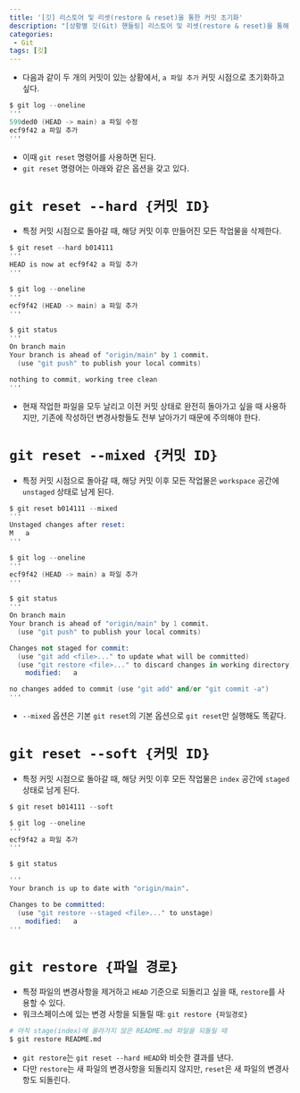 ```yaml
---
title: '[깃] 리스토어 및 리셋(restore & reset)을 통한 커밋 초기화'
description: "[상황별 깃(Git) 핸들링] 리스토어 및 리셋(restore & reset)을 통해 변경 사항 및 커밋을 초기화하는 방법"
categories:
 - Git
tags: [깃]
---
```


- 다음과 같이 두 개의 커밋이 있는 상황에서, `a 파일 추가` 커밋 시점으로 초기화하고 싶다.

```s
$ git log --oneline
'''
599ded0 (HEAD -> main) a 파일 수정
ecf9f42 a 파일 추가
'''
```

- 이때 `git reset` 명령어를 사용하면 된다.
- `git reset` 명령어는 아래와 같은 옵션을 갖고 있다.

# `git reset --hard {커밋 ID}`
- 특정 커밋 시점으로 돌아갈 때, 해당 커밋 이후 만들어진 모든 작업물을 삭제한다.

```s
$ git reset --hard b014111 
'''
HEAD is now at ecf9f42 a 파일 추가
'''

$ git log --oneline
'''
ecf9f42 (HEAD -> main) a 파일 추가
'''

$ git status
'''
On branch main
Your branch is ahead of "origin/main" by 1 commit.
  (use "git push" to publish your local commits)

nothing to commit, working tree clean
'''
```

- 현재 작업한 파일을 모두 날리고 이전 커밋 상태로 완전히 돌아가고 싶을 때 사용하지만, 기존에 작성하던 변경사항들도 전부 날아가기 때문에 주의해야 한다.

# `git reset --mixed {커밋 ID}`
- 특정 커밋 시점으로 돌아갈 때, 해당 커밋 이후 모든 작업물은 `workspace` 공간에 `unstaged` 상태로 남게 된다.

```s
$ git reset b014111 --mixed
'''
Unstaged changes after reset:
M	a
'''

$ git log --oneline
'''
ecf9f42 (HEAD -> main) a 파일 추가
'''

$ git status
'''
On branch main
Your branch is ahead of "origin/main" by 1 commit.
  (use "git push" to publish your local commits)

Changes not staged for commit:
  (use "git add <file>..." to update what will be committed)
  (use "git restore <file>..." to discard changes in working directory)
	modified:   a

no changes added to commit (use "git add" and/or "git commit -a")
'''
```
- `--mixed` 옵션은 기본 `git reset`의 기본 옵션으로 `git reset`만 실행해도 똑같다.

# `git reset --soft {커밋 ID}`
- 특정 커밋 시점으로 돌아갈 때, 해당 커밋 이후 모든 작업물은 `index` 공간에 `staged` 상태로 남게 된다.

```s
$ git reset b014111 --soft

$ git log --oneline
'''
ecf9f42 a 파일 추가
'''

$ git status

'''
Your branch is up to date with "origin/main".

Changes to be committed:
  (use "git restore --staged <file>..." to unstage)
	modified:   a
'''
```

# `git restore {파일 경로}`
- 특정 파일의 변경사항을 제거하고 `HEAD` 기준으로 되돌리고 싶을 때, `restore`를 사용할 수 있다.
- 워크스페이스에 있는 변경 사항을 되돌릴 때: `git restore {파일경로}`

```s
# 아직 stage(index)에 올라가지 않은 README.md 파일을 되돌릴 때  
$ git restore README.md
```

- `git restore`는 `git reset --hard HEAD`와 비슷한 결과를 낸다.
- 다만 `restore`는 새 파일의 변경사항을 되돌리지 않지만, `reset`은 새 파일의 변경사항도 되돌린다.